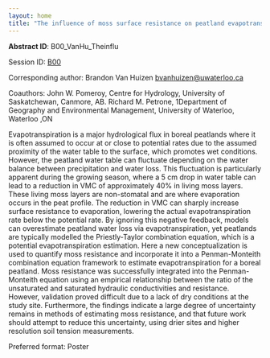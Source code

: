 ```yaml
---
layout: home
title: "The influence of moss surface resistance on peatland evapotranspiration estimates."
---
```



**Abstract ID**: B00_VanHu_Theinflu

Session ID: [B00](.)

Corresponding author: Brandon Van Huizen <a href="mailto:bvanhuizen@uwaterloo.ca">bvanhuizen@uwaterloo.ca</a>

Coauthors: John W. Pomeroy, Centre for Hydrology, University of Saskatchewan, Canmore, AB.
 Richard M. Petrone, 1Department of Geography and Environmental Management, University of Waterloo, Waterloo ,ON 

Evapotranspiration is a major hydrological flux in boreal peatlands where it is often assumed to occur at or close to potential rates due to the assumed proximity of the water table to the surface, which promotes wet conditions. However, the peatland water table can fluctuate depending on the water balance between precipitation and water loss. This fluctuation is particularly apparent during the growing season, where a 5 cm drop in water table can lead to a reduction in VMC of approximately 40% in living moss layers. These living moss layers are non-stomatal and are where evaporation occurs in the peat profile. The reduction in VMC can sharply increase surface resistance to evaporation, lowering the actual evapotranspiration rate below the potential rate. By ignoring this negative feedback, models can overestimate peatland water loss via evapotranspiration, yet peatlands are typically modelled the Priestly-Taylor combination equation, which is a potential evapotranspiration estimation. Here a new conceptualization is used to quantify moss resistance and incorporate it into a Penman-Monteith combination equation framework to estimate evapotranspiration for a boreal peatland. Moss resistance was successfully integrated into the Penman-Monteith equation using an empirical relationship between the ratio of the unsaturated and saturated hydraulic conductivities and resistance. However, validation proved difficult due to a lack of dry conditions at the study site. Furthermore, the findings indicate a large degree of uncertainty remains in methods of estimating moss resistance, and that future work should attempt to reduce this uncertainty, using drier sites and higher resolution soil tension measurements.

Preferred format: Poster
